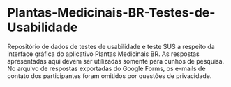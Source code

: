 # Plantas-Medicinais-BR-Testes-de-Usabilidade
Repositório de dados de testes de usabilidade e teste SUS a respeito da interface gráfica do aplicativo Plantas Medicinais BR.
As respostas apresentadas aqui devem ser utilizadas somente para cunhos de pesquisa. No arquivo de respostas exportadas do Google Forms, os e-mails de contato dos participantes foram omitidos por questões de privacidade. 
